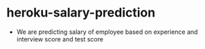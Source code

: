 # heroku-salary-prediction
* We are predicting salary of employee based on experience and interview score and test score
